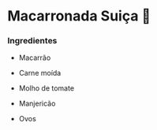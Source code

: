 # Macarronada Suiça :chicken:



### Ingredientes

- Macarrão

- Carne moída

- Molho de tomate

- Manjericão
- Ovos





